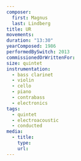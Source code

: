 ```yaml
---
composer:
  first: Magnus
  last: Lindberg
title: UR
movements:
duration: "13:30"
yearComposed: 1986
performedBySwitch: 2013
commissionedOrWrittenFor:
size: quintet
instrumentation:
  - bass clarinet
  - violin
  - cello
  - piano
  - contrabass
  - electronics
tags:
  - quintet
  - electroacoustic
  - conducted
media:
  - title:
    type:
    url:
---
```

